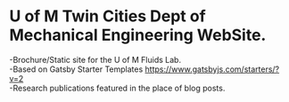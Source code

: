 # U of M Twin Cities Dept of Mechanical Engineering WebSite.

-Brochure/Static site for the U of M Fluids Lab.<br/>
-Based on Gatsby Starter Templates <https://www.gatsbyjs.com/starters/?v=2><br/>
-Research publications featured in the place of blog posts.
